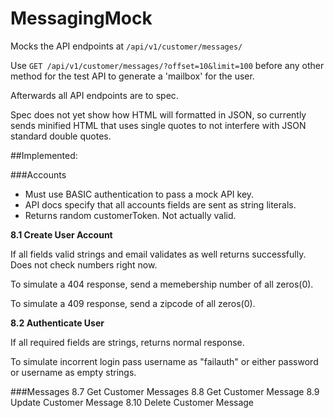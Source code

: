 # MessagingMock

Mocks the API endpoints at `/api/v1/customer/messages/`

Use `GET /api/v1/customer/messages/?offset=10&limit=100` before any other method for the test API to generate a 'mailbox' for the user. 

Afterwards all API endpoints are to spec. 

Spec does not yet show how HTML will formatted in JSON, so currently sends minified HTML that uses single quotes to not interfere with JSON standard double quotes.  


##Implemented: 

###Accounts
- Must use BASIC authentication to pass a mock API key. 
- API docs specify that all accounts fields are sent as string literals. 
- Returns random customerToken. Not actually valid.


**8.1 Create User Account**

If all fields valid strings and email validates as well returns successfully. Does not check numbers right now. 

To simulate a 404 response, send a memebership number of all zeros(0). 

To simulate a 409 response, send a zipcode of all zeros(0).

**8.2 Authenticate User**

If all required fields are strings, returns normal response.
 
To simulate incorrent login pass username as "failauth" or either password or username as empty strings.


###Messages 
8.7 Get Customer Messages
8.8 Get Customer Message
8.9 Update Customer Message
8.10 Delete Customer Message